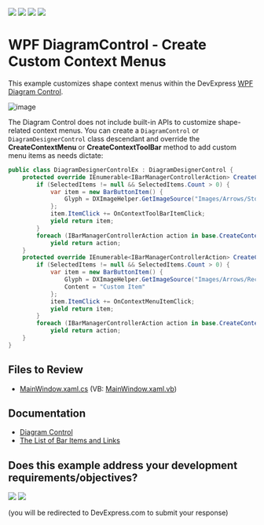 <!-- default badges list -->
![](https://img.shields.io/endpoint?url=https://codecentral.devexpress.com/api/v1/VersionRange/733062861/17.1.3%2B)
[![](https://img.shields.io/badge/Open_in_DevExpress_Support_Center-FF7200?style=flat-square&logo=DevExpress&logoColor=white)](https://supportcenter.devexpress.com/ticket/details/T1206890)
[![](https://img.shields.io/badge/📖_How_to_use_DevExpress_Examples-e9f6fc?style=flat-square)](https://docs.devexpress.com/GeneralInformation/403183)
[![](https://img.shields.io/badge/💬_Leave_Feedback-feecdd?style=flat-square)](#does-this-example-address-your-development-requirementsobjectives)
<!-- default badges end -->

# WPF DiagramControl - Create Custom Context Menus

This example customizes shape context menus within the DevExpress [WPF Diagram Control](https://docs.devexpress.com/WPF/116103/controls-and-libraries/diagram-control/diagram-control).

![image](https://github.com/DevExpress-Examples/wpf-diagram-custom-context-menu/assets/65009440/869658cc-f78d-41d0-bca1-89dac35a5158)

The Diagram Control does not include built-in APIs to customize shape-related context menus. You can create a `DiagramControl` or `DiagramDesignerControl` class descendant and override the **CreateContextMenu** or **CreateContextToolBar** method to add custom menu items as needs dictate:

```cs
public class DiagramDesignerControlEx : DiagramDesignerControl {
    protected override IEnumerable<IBarManagerControllerAction> CreateContextToolBar() {
        if (SelectedItems != null && SelectedItems.Count > 0) {
            var item = new BarButtonItem() {
                Glyph = DXImageHelper.GetImageSource("Images/Arrows/Stop_16x16.png"),
            };
            item.ItemClick += OnContextToolBarItemClick;
            yield return item;
        }
        foreach (IBarManagerControllerAction action in base.CreateContextMenu())
            yield return action;
    }
    protected override IEnumerable<IBarManagerControllerAction> CreateContextMenu() {
        if (SelectedItems != null && SelectedItems.Count > 0) {
            var item = new BarButtonItem() {
                Glyph = DXImageHelper.GetImageSource("Images/Arrows/Record_16x16.png"),
                Content = "Custom Item"
            };
            item.ItemClick += OnContextMenuItemClick;
            yield return item;
        }
        foreach (IBarManagerControllerAction action in base.CreateContextMenu())
            yield return action;
    }
}
```

## Files to Review

* [MainWindow.xaml.cs](./CS/WpfApp7/MainWindow.xaml.cs) (VB: [MainWindow.xaml.vb](./VB/WpfApp7/MainWindow.xaml.vb))

## Documentation

* [Diagram Control](https://docs.devexpress.com/WPF/116103/controls-and-libraries/diagram-control/diagram-control)
* [The List of Bar Items and Links](https://docs.devexpress.com/WPF/6646/controls-and-libraries/ribbon-bars-and-menu/common-concepts/the-list-of-bar-items-and-links)
<!-- feedback -->
## Does this example address your development requirements/objectives?

[<img src="https://www.devexpress.com/support/examples/i/yes-button.svg"/>](https://www.devexpress.com/support/examples/survey.xml?utm_source=github&utm_campaign=wpf-diagram-custom-context-menu&~~~was_helpful=yes) [<img src="https://www.devexpress.com/support/examples/i/no-button.svg"/>](https://www.devexpress.com/support/examples/survey.xml?utm_source=github&utm_campaign=wpf-diagram-custom-context-menu&~~~was_helpful=no)

(you will be redirected to DevExpress.com to submit your response)
<!-- feedback end -->
